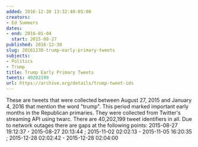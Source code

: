 ```yaml
---
added: 2016-12-30 13:32:40-05:00
creators:
- Ed Summers
dates:
- end: 2016-01-04
  start: 2015-08-27
published: 2016-12-30
slug: 20161230-trump-early-primary-tweets
subjects:
- Politics
- Trump
title: Trump Early Primary Tweets
tweets: 40202199
url: https://archive.org/details/trump-tweet-ids
---
```


These are tweets that were collected between August 27, 2015 and January 4, 2016 that mention the word "trump". This period marked important early months in the Republican primaries. They were collected from Twitter's streaming API using twarc.
There are 40,202,199 tweet identifiers in all.  Due to network outages there are gaps at the following points: 2015-08-27 19:12:37 - 2015-08-27 20:13:44 ; 2015-11-02 02:02:13 - 2015-11-05 16:20:35 ; 2015-12-28 02:02:42 - 2015-12-28 02:04:00
